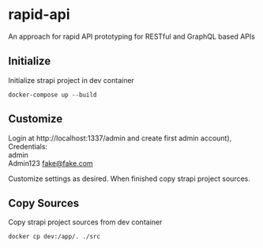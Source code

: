 # rapid-api

An approach for rapid API prototyping for RESTful and GraphQL based APIs

## Initialize

Initialize strapi project in dev container
```
docker-compose up --build
```

## Customize

Login at http://localhost:1337/admin and create first admin account),
Credentials:  
admin  
Admin123
fake@fake.com

Customize settings as desired. When finished copy strapi project sources.

## Copy Sources

Copy strapi project sources from dev container
```
docker cp dev:/app/. ./src
```